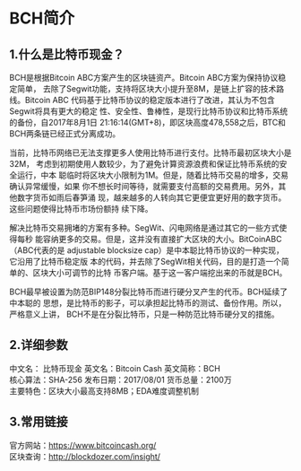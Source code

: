 # BCH简介

## 1.什么是比特币现金？
  BCH是根据Bitcoin ABC方案产生的区块链资产。Bitcoin ABC方案为保持协议稳定简单，
  去除了Segwit功能，支持将区块大小提升至8M，是链上扩容的技术路线。Bitcoin ABC
  代码基于比特币协议的稳定版本进行了改进，其认为不包含Segwit将具有更大的稳定
  性、安全性、鲁棒性，是现行比特币协议和比特币系统的备份，自2017年8月1日
  21:16:14(GMT+8)，即区块高度478,558之后，BTC和BCH两条链已经正式分离成功。

  当前，比特币网络已无法支撑更多人使用比特币进行支付。比特币最初区块大小是32M，
  考虑到初期使用人数较少，为了避免计算资源浪费和保证比特币系统的安全运行，中本
  聪临时将区块大小限制为1M。但是，随着比特币交易的增多，交易确认异常缓慢，如果
  你不想长时间等待，就需要支付高额的交易费用。另外，其他数字货币如雨后春笋涌
  现，越来越多的人转向其它更便宜更好用的数字货币。这些问题使得比特币市场份额持
  续下降。

  解决比特币交易拥堵的方案有多种。SegWit、闪电网络是通过其它的一些方式使得每秒
  能容纳更多的交易。但是，这并没有直接扩大区块的大小。BitCoinABC（ABC代表的是
  adjustable blocksize cap）是中本聪比特币协议的一种实现，它沿用了比特币稳定版
  本的代码，并去除了SegWit相关代码，目的是打造一个简单的、区块大小可调节的比特
  币客户端。基于这一客户端挖出来的币就是BCH。

  BCH最早被设置为防范BIP148分裂比特币而进行硬分叉产生的代币。BCH延续了中本聪的
  思想，是比特币的影子，可以承担起比特币的测试、备份作用。所以，严格意义上讲，
  BCH不是在分裂比特币，只是一种防范比特币硬分叉的措施。

## 2.详细参数
  中文名：  比特币现金      英文名：Bitcoin Cash          英文简称：BCH  
  核心算法：SHA-256         发布日期：2017/08/01          货币总量：2100万  
  主要特色：区块大小最高支持8MB；EDA难度调整机制

## 3.常用链接
  官方网站：https://www.bitcoincash.org/  
  区块查询：http://blockdozer.com/insight/
